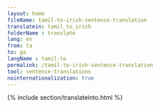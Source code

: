 ```yaml
---
layout: home
fileName: tamil-to-irish-sentence-translation
translatein: tamil_to_irish
folderName : translate
lang: en
from: ta
to: ga
langName : tamil-to
permalink: /tamil-to-irish-sentence-translation
tool: sentence-translations
nointernationalization: true
---
```

{% include section/translateinto.html %}
